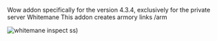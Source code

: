 Wow addon specifically for the version 4.3.4, exclusively for the private server Whitemane
This addon creates armory links
/arm


![whitemane inspect ss](https://ibb.co/xLB21y7))
